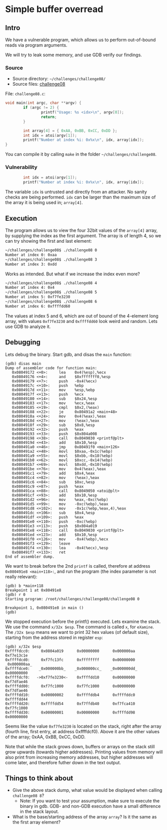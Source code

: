 # Simple buffer overread

## Intro

We have a vulnerable program, which allows us to perform out-of-bound reads via
program arguments.

We will try to leak some memory, and use GDB verify our findings. 


### Source

* Source directory: `~/challenges/challenge08/`
* Source files: [challenge08](https://github.com/dobin/yookiterm-challenges-files/tree/master/challenge08)


File: `challenge08.c`:
```c
void main(int argc, char **argv) {
        if (argc != 2) {
                printf("Usage: %s <idx>\n", argv[0]);
                return;
        }

        int array[4] = { 0xAA, 0xBB, 0xCC, 0xDD };
        int idx = atoi(argv[1]);
        printf("Number at index %i: 0x%x\n", idx, array[idx]);
}
```

You can compile it by calling `make` in the folder `~/challenges/challenge08`. 


### Vulnerability

```c
        int idx = atoi(argv[1]);
        printf("Number at index %i: 0x%x\n", idx, array[idx]);
```

The variable `idx` is untrusted and directly from an attacker. No sanity
checks are being performed. `idx` can be larger than the maximum size
of the array it is being used in; `array[4]`.


## Execution

The program allows us to view the four 32bit values of the `array[4]` array, by supplying
the index as the first argument. The array is of length 4, so we can try showing 
the first and last element:

```sh
~/challenges/challenge08$ ./challenge08 0
Number at index 0: 0xaa
~/challenges/challenge08$ ./challenge08 3
Number at index 3: 0xdd
```

Works as intended. But what if we increase the index even more?
```sh
~/challenges/challenge08$ ./challenge08 4
Number at index 4: 0x4
~/challenges/challenge08$ ./challenge08 5
Number at index 5: 0xf7fe3230
~/challenges/challenge08$ ./challenge08 6
Number at index 6: 0xffffdd60
```

The values at index 5 and 6, which are out of bound of the 4-element long array,
with values `0xf7fe3230` and `0xffffdd60` look weird and random. Lets use GDB to analyze it. 


## Debugging

Lets debug the binary. Start gdb, and disas the `main` function:
```
(gdb) disas main
Dump of assembler code for function main:
   0x08049172 <+0>:     lea    0x4(%esp),%ecx
   0x08049176 <+4>:     and    $0xfffffff0,%esp
   0x08049179 <+7>:     push   -0x4(%ecx)
   0x0804917c <+10>:    push   %ebp
   0x0804917d <+11>:    mov    %esp,%ebp
   0x0804917f <+13>:    push   %ecx
   0x08049180 <+14>:    sub    $0x24,%esp
   0x08049183 <+17>:    mov    %ecx,%eax
   0x08049185 <+19>:    cmpl   $0x2,(%eax)
   0x08049188 <+22>:    je     0x80491a2 <main+48>
   0x0804918a <+24>:    mov    0x4(%eax),%eax
   0x0804918d <+27>:    mov    (%eax),%eax
   0x0804918f <+29>:    sub    $0x8,%esp
   0x08049192 <+32>:    push   %eax
   0x08049193 <+33>:    push   $0x804a008
   0x08049198 <+38>:    call   0x8049030 <printf@plt>
   0x0804919d <+43>:    add    $0x10,%esp
   0x080491a0 <+46>:    jmp    0x80491f0 <main+126>
   0x080491a2 <+48>:    movl   $0xaa,-0x1c(%ebp)
   0x080491a9 <+55>:    movl   $0xbb,-0x18(%ebp)
   0x080491b0 <+62>:    movl   $0xcc,-0x14(%ebp)
   0x080491b7 <+69>:    movl   $0xdd,-0x10(%ebp)
   0x080491be <+76>:    mov    0x4(%eax),%eax
   0x080491c1 <+79>:    add    $0x4,%eax
   0x080491c4 <+82>:    mov    (%eax),%eax
   0x080491c6 <+84>:    sub    $0xc,%esp
   0x080491c9 <+87>:    push   %eax
   0x080491ca <+88>:    call   0x8049050 <atoi@plt>
   0x080491cf <+93>:    add    $0x10,%esp
   0x080491d2 <+96>:    mov    %eax,-0xc(%ebp)
   0x080491d5 <+99>:    mov    -0xc(%ebp),%eax
   0x080491d8 <+102>:   mov    -0x1c(%ebp,%eax,4),%eax
   0x080491dc <+106>:   sub    $0x4,%esp
   0x080491df <+109>:   push   %eax
   0x080491e0 <+110>:   push   -0xc(%ebp)
   0x080491e3 <+113>:   push   $0x804a019
   0x080491e8 <+118>:   call   0x8049030 <printf@plt>
   0x080491ed <+123>:   add    $0x10,%esp
   0x080491f0 <+126>:   mov    -0x4(%ebp),%ecx
   0x080491f3 <+129>:   leave
   0x080491f4 <+130>:   lea    -0x4(%ecx),%esp
   0x080491f7 <+133>:   ret
End of assembler dump.
```

We want to break before the 2nd `printf` is called, therefore at address `0x080491e8 <main+118>:`, and
run the program (the index parameter is not really relevant):

```
(gdb) b *main+118
Breakpoint 1 at 0x80491e8
(gdb) r 0
Starting program: /root/challenges/challenge08/challenge08 0

Breakpoint 1, 0x080491e8 in main ()
(gdb)
```

We stopped execution before the printf() executed. Lets examine the stack.
We use the command `x/32x $esp`. The command is called `x`, for `eXamine`. The
`/32x $esp` means we want to print 32 hex values (of default size), starting from
the address stored in register `esp`:
```
(gdb) x/32x $esp
0xffffdcc0:     0x0804a019      0x00000000      0x000000aa      0xf7e13c1e
0xffffdcd0:     0xf7fc13fc      0xffffffff      0x00000000     _0x000000aa_
0xffffdce0:    _0x000000bb_    _0x000000cc_    _0x000000dd_     0x00000000
0xffffdcf0:   ->0xf7fe3230<-    0xffffdd10      0x00000000      0xf7dfae46
0xffffdd00:     0xf7fc1000      0xf7fc1000      0x00000000      0xf7dfae46
0xffffdd10:     0x00000002      0xffffddb4      0xffffddc0      0xffffdd44
0xffffdd20:     0xffffdd54      0xf7ffdb40      0xf7fca410      0xf7fc1000
0xffffdd30:     0x00000001      0x00000000      0xffffdd98      0x00000000
```

Seems like the value `0xf7fe3230` is located on the stack, right after the array
(fourth line, first entry, at address 0xffffdcf0). Above it are the other values of the array;
0xAA, 0xBB, 0xCC, 0xDD. 

Note that while the stack grows down, buffers
or arrays on the stack still grow upwards (towards higher addresses).
Printing values from memory will also print from increasing memory addresses, but
higher addresses will come later, and therefore futher down in the text output.


## Things to think about

* Give the above stack dump, what value would be displayed when calling `challenge08 8`?
  * Note: If you want to test your assumption, make sure to execute the binary in gdb. GDB- and non-GDB execution have a small difference in the stack layout.
* What is the base/starting address of the array `array`? Is it the same as the first array element?
